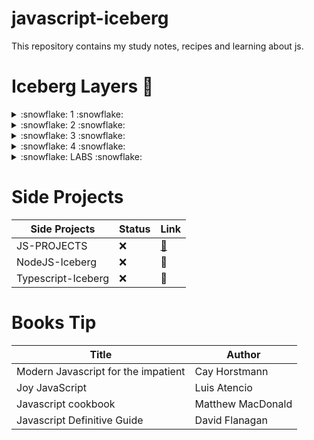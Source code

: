 # javascript-iceberg
This repository contains my study notes, recipes and learning about js.


# Iceberg Layers :large_blue_diamond:


<details>
  <summary>:snowflake: 1 :snowflake: </summary>

  | Layer  | Content | Status | Link
  | ------------- | ------------- |------------- |------------- |
  | 1  | Variable: Declaration  | :heavy_check_mark: | [:link:](https://github.com/Ratarca/javascript-iceberg/tree/main/iceberg/1-layer/1-variables)
  | 1  | Variable: Scope  | :heavy_check_mark:| [:link:](https://github.com/Ratarca/javascript-iceberg/tree/main/iceberg/1-layer/1-variables)
  | 1  | Datatype: Primitives  |:heavy_check_mark: | [:link:](https://github.com/Ratarca/javascript-iceberg/tree/main/iceberg/1-layer/2-data_types)
  | 1  | Datatype: Objects  |:heavy_check_mark: | [:link:](https://github.com/Ratarca/javascript-iceberg/tree/main/iceberg/1-layer/2-data_types)
  | 1  | Datatype: null and undefined  |:heavy_check_mark: | [:link:](https://github.com/Ratarca/javascript-iceberg/tree/main/iceberg/1-layer/2-data_types)
  | 1  | Casting: Conversion vs Coercion  | :heavy_check_mark:| [:link:](https://github.com/Ratarca/javascript-iceberg/tree/main/iceberg/1-layer/3-cast)
  | 1  | Casting: Implicit vs Implicit Cast  | :heavy_check_mark:| [:link:](https://github.com/Ratarca/javascript-iceberg/tree/main/iceberg/1-layer/3-cast)
  | 1  | Operators: Math | :heavy_check_mark:| [:link:](https://github.com/Ratarca/javascript-iceberg/tree/main/iceberg/1-layer/4-operators)
  | 1  | Operators: Logical | :heavy_check_mark:| [:link:](https://github.com/Ratarca/javascript-iceberg/tree/main/iceberg/1-layer/4-operators)
  | 1  | files: csv, json | :heavy_check_mark:| [:link:](https://github.com/Ratarca/javascript-iceberg/tree/main/iceberg/1-layer/5-files)
  | 1  | small-project: Send Email | :x:| [:link:]()

</details>

<details>
    <summary> :snowflake: 2 :snowflake:</summary>

  | Layer  | Content | Status | Link
  | ------------- | ------------- |------------- |------------- |
  | 2  | Flow Control: If  |:x: | :link:
  | 2  | Flow Control: Exceptions   |:x: | :link:
  | 2  | Loop: For...in / of  |:x: | :link:
  | 2  | Loop: while  | :x:| :link:
  | 2  | Loop: break + Continue  |:x: | :link:
  | 2  | Objects: Deep inside objects  | :x:| :link:
  | 2  | Data Struct: Index (Array/Type Array) |:x: | :link:
  | 2  | Data Struct: Keyed (Map/Weak/Set) |:x: | :link:
  | 2  | Data Struct: Json  | :x:| :link:
  | 2  | Functions: Declaration   |:x: | :link:
  | 2  | Functions: Arguments   |:x: | :link:
  | 2  | Functions: Scope, Recursion, Closure   | :x:| :link:
  | 2  | small-project: Card Game | :x:| :link:

</details>

<details>
    <summary> :snowflake: 3 :snowflake: </summary>

  | Layer  | Content | Status | Link
  | ------------- | ------------- |------------- |------------- |
  | 3  | Modules: Import/Export   | :x:| :link:
  | 3  | Modules: Require   | :x:| :link:
  | 3  | OOP: Prototype  | :x:| :link:
  | 3  | OOP: Class  | :x:| :link:
  | 3  | OOP: Solid Concepts  | :x:| :link:
  | 3  | OOP: Design Patterns  | :x:| :link:
  | 3  | Async: Timeout and Interval   | :x:| :link:
  | 3  | Async: Callback   | :x:| :link:
  | 3  | Async: Promise   | :x:| :link:
  | 3  | Async: Async/Await   |:x: | :link:
  | 3  | Test: Jest  | :x:| :link:
  | 3  | small-project: Nothin | :x:| :link:
    
</details>

<details>
    <summary> :snowflake: 4 :snowflake: </summary>

  | Layer  | Content | Status | Link
  | ------------- | ------------- |------------- |------------- |
  | 4 | TDD: Concepts  |:x: | :link:
  | 4 | TDD: Pratical  |:x: | :link:
  | 4 | Extra: Iterator and Generator | :x:| :link:
  | 4 | Extra: Functional Style | :x:| :link:
  | 4 | Extra: Metaprogramming| :x:| :link:
  | 4 | Extra: Memory Manager (Lifecycle and Garbage Collector) | :x:| :link:
  
    
</details>

<details>
    <summary> :snowflake: LABS  :snowflake: </summary>

  | Type  | Content | Status | Link
  | ------------- | ------------- |------------- |------------- |
  | Theory Fixer | Variables  |:x: | :link:
  | Small Project | Variables  |:x: | :link:

    
</details>


# Side Projects

| Side Projects | Status | Link
| ------------- |------------- |------------- |
| JS-PROJECTS | :x: |  [:link:]()
| NodeJS-Iceberg | :x: | :link:
| Typescript-Iceberg | :x: |  :link:


# Books Tip

| Title | Author | 
| ------------- |------------- |
| Modern Javascript for the impatient | Cay Horstmann| 
| Joy JavaScript | Luis Atencio | 
| Javascript cookbook | Matthew MacDonald |  
| Javascript Definitive Guide| David Flanagan | 